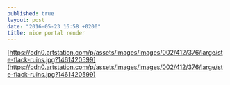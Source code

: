 ```yaml
---
published: true
layout: post
date: "2016-05-23 16:58 +0200"
title: nice portal render
---
```

[https://cdn0.artstation.com/p/assets/images/images/002/412/376/large/ste-flack-ruins.jpg?1461420599](https://cdn0.artstation.com/p/assets/images/images/002/412/376/large/ste-flack-ruins.jpg?1461420599)
